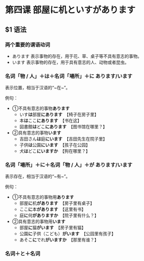 # 第四课 部屋に机といすがあります
## $1 语法
### 两个重要的谓语动词
- あります
	表示事物的存在，用于花、草、桌子等不具有意志的事物。
- います
	表示事物的存在，用于具有意志的人、动物或者昆虫。

### 名词「物 / 人」＋は＋名词「場所」＋に  あります/います
表示位置，相当于汉语的“~在~”。

例句：
- ①不具有意志的事物**あります**
	- いす**は**部屋**にあります**　【椅子在房子里】
	- 本**は**ここ**にあります**　【书在这】
	- 図書館**は**どこ**にあります**　【图书馆在哪里？】
- ②具有意志的事物**います**
	- 吉田さん**は**庭**にいます**　【吉田先生在院子里】
	- 子供**は**公園**にいます**　【孩子在公园】
	- 犬**は**どこ**にいますか**　【狗在哪里？】
	
### 名词「場所」＋に＋名词「物 / 人」＋が  あります/います
表示存在，相当于汉语的“~有~”。

例句：
- ①不具有意志的事物用**あります**
	- 部屋**に**机**があります**　【房子里有桌子】
	- ここ**に**本**があります**　【这里有书】
	- 庭**に**何**がありますか**　【院子里有什么？】
- ②具有意志的事物用**います**
	- 部屋**に**猫**がいます**　【房子里有猫】
	- 公園**に**子供（こども）**がいます**　【公园里有孩子】
	- あそこ**に**でれ**がいますか**　【那里有谁？】

### 名词＋と＋名词
